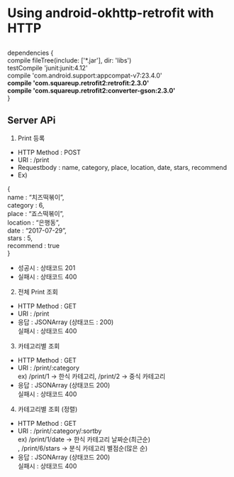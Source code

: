 # Using android-okhttp-retrofit with HTTP
##  
  
  
dependencies {    
    compile fileTree(include: ['*.jar'], dir: 'libs')    
    testCompile 'junit:junit:4.12'  
    compile 'com.android.support:appcompat-v7:23.4.0'  
    **compile 'com.squareup.retrofit2:retrofit:2.3.0'**  
    **compile 'com.squareup.retrofit2:converter-gson:2.3.0'**  
}  

  


## Server APi  
  
  
1.	Print 등록    
-	HTTP Method : POST  
-	URI : /print  
-	Requestbody : name, category, place, location, date, stars, recommend  
-	Ex)  
  
{  
name : “치즈떡볶이”,  
category : 6,  
place : “죠스떡볶이”,  
location : “은행동”,  
date : “2017-07-29”,  
stars : 5,  
recommend : true  
}  
-	성공시 : 상태코드 201  
-	실패시 : 상태코드 400  
  
2.	전체 Print 조회  
-	HTTP Method : GET  
-	URI : /print  
-	응답 : JSONArray (상태코드 : 200)  
실패시 : 상태코드 400  
  
3.	카테고리별 조회  
-	HTTP Method : GET  
-	URI : /print/:category  
ex) /print/1 -> 한식 카테고리, /print/2 -> 중식 카테고리  
-	응답 : JSONArray (상태코드 200)  
실패시 : 상태코드 400  
  
4.	카테고리별 조회 (정렬)  
-	HTTP Method : GET  
-	URI : /print/:category/:sortby  
ex) /print/1/date -> 한식 카테고리 날짜순(최근순)  
, /print/6/stars -> 분식 카테고리 별점순(많은 순)  
-	응답 : JSONArray (상태코드 200)  
실패시 : 상태코드 400  
